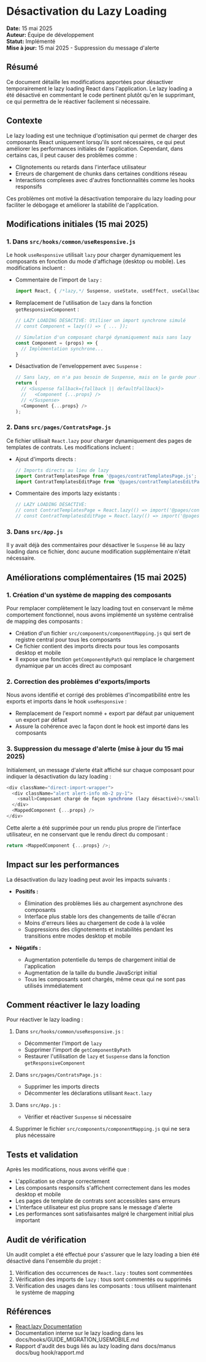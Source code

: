 # Désactivation du Lazy Loading

**Date:** 15 mai 2025  
**Auteur:** Équipe de développement  
**Statut:** Implémenté  
**Mise à jour:** 15 mai 2025 - Suppression du message d'alerte

## Résumé

Ce document détaille les modifications apportées pour désactiver temporairement le lazy loading React dans l'application. Le lazy loading a été désactivé en commentant le code pertinent plutôt qu'en le supprimant, ce qui permettra de le réactiver facilement si nécessaire.

## Contexte

Le lazy loading est une technique d'optimisation qui permet de charger des composants React uniquement lorsqu'ils sont nécessaires, ce qui peut améliorer les performances initiales de l'application. Cependant, dans certains cas, il peut causer des problèmes comme :

- Clignotements ou retards dans l'interface utilisateur
- Erreurs de chargement de chunks dans certaines conditions réseau
- Interactions complexes avec d'autres fonctionnalités comme les hooks responsifs

Ces problèmes ont motivé la désactivation temporaire du lazy loading pour faciliter le débogage et améliorer la stabilité de l'application.

## Modifications initiales (15 mai 2025)

### 1. Dans `src/hooks/common/useResponsive.js`

Le hook `useResponsive` utilisait `lazy` pour charger dynamiquement les composants en fonction du mode d'affichage (desktop ou mobile). Les modifications incluent :

- Commentaire de l'import de `lazy` :
  ```javascript
  import React, { /*lazy,*/ Suspense, useState, useEffect, useCallback, useRef } from 'react';
  ```

- Remplacement de l'utilisation de `lazy` dans la fonction `getResponsiveComponent` :
  ```javascript
  // LAZY LOADING DÉSACTIVÉ: Utiliser un import synchrone simulé
  // const Component = lazy(() => { ... });
  
  // Simulation d'un composant chargé dynamiquement mais sans lazy
  const Component = (props) => {
    // Implémentation synchrone...
  }
  ```

- Désactivation de l'enveloppement avec `Suspense` :
  ```javascript
  // Sans lazy, on n'a pas besoin de Suspense, mais on le garde pour maintenir la structure
  return (
    // <Suspense fallback={fallback || defaultFallback}>
    //   <Component {...props} />
    // </Suspense>
    <Component {...props} />
  );
  ```

### 2. Dans `src/pages/ContratsPage.js`

Ce fichier utilisait `React.lazy` pour charger dynamiquement des pages de templates de contrats. Les modifications incluent :

- Ajout d'imports directs :
  ```javascript
  // Imports directs au lieu de lazy
  import ContratTemplatesPage from '@pages/contratTemplatesPage.js';
  import ContratTemplatesEditPage from '@pages/contratTemplatesEditPage.js';
  ```

- Commentaire des imports lazy existants :
  ```javascript
  // LAZY LOADING DÉSACTIVÉ:
  // const ContratTemplatesPage = React.lazy(() => import('@pages/contratTemplatesPage.js'));
  // const ContratTemplatesEditPage = React.lazy(() => import('@pages/contratTemplatesEditPage.js'));
  ```

### 3. Dans `src/App.js`

Il y avait déjà des commentaires pour désactiver le `Suspense` lié au lazy loading dans ce fichier, donc aucune modification supplémentaire n'était nécessaire.

## Améliorations complémentaires (15 mai 2025)

### 1. Création d'un système de mapping des composants

Pour remplacer complètement le lazy loading tout en conservant le même comportement fonctionnel, nous avons implémenté un système centralisé de mapping des composants :

- Création d'un fichier `src/components/componentMapping.js` qui sert de registre central pour tous les composants
- Ce fichier contient des imports directs pour tous les composants desktop et mobile
- Il expose une fonction `getComponentByPath` qui remplace le chargement dynamique par un accès direct au composant

### 2. Correction des problèmes d'exports/imports

Nous avons identifié et corrigé des problèmes d'incompatibilité entre les exports et imports dans le hook `useResponsive` :

- Remplacement de l'export nommé + export par défaut par uniquement un export par défaut
- Assure la cohérence avec la façon dont le hook est importé dans les composants

### 3. Suppression du message d'alerte (mise à jour du 15 mai 2025)

Initialement, un message d'alerte était affiché sur chaque composant pour indiquer la désactivation du lazy loading :
```javascript
<div className="direct-import-wrapper">
  <div className="alert alert-info mb-2 py-1">
    <small>Composant chargé de façon synchrone (lazy désactivé)</small>
  </div>
  <MappedComponent {...props} />
</div>
```

Cette alerte a été supprimée pour un rendu plus propre de l'interface utilisateur, en ne conservant que le rendu direct du composant :
```javascript
return <MappedComponent {...props} />;
```

## Impact sur les performances

La désactivation du lazy loading peut avoir les impacts suivants :

- **Positifs :**
  - Élimination des problèmes liés au chargement asynchrone des composants
  - Interface plus stable lors des changements de taille d'écran
  - Moins d'erreurs liées au chargement de code à la volée
  - Suppressions des clignotements et instabilités pendant les transitions entre modes desktop et mobile

- **Négatifs :**
  - Augmentation potentielle du temps de chargement initial de l'application
  - Augmentation de la taille du bundle JavaScript initial
  - Tous les composants sont chargés, même ceux qui ne sont pas utilisés immédiatement

## Comment réactiver le lazy loading

Pour réactiver le lazy loading :

1. Dans `src/hooks/common/useResponsive.js` :
   - Décommenter l'import de `lazy`
   - Supprimer l'import de `getComponentByPath`
   - Restaurer l'utilisation de `lazy` et `Suspense` dans la fonction `getResponsiveComponent`

2. Dans `src/pages/ContratsPage.js` :
   - Supprimer les imports directs
   - Décommenter les déclarations utilisant `React.lazy`

3. Dans `src/App.js` :
   - Vérifier et réactiver `Suspense` si nécessaire

4. Supprimer le fichier `src/components/componentMapping.js` qui ne sera plus nécessaire

## Tests et validation

Après les modifications, nous avons vérifié que :
- L'application se charge correctement
- Les composants responsifs s'affichent correctement dans les modes desktop et mobile
- Les pages de template de contrats sont accessibles sans erreurs
- L'interface utilisateur est plus propre sans le message d'alerte
- Les performances sont satisfaisantes malgré le chargement initial plus important

## Audit de vérification

Un audit complet a été effectué pour s'assurer que le lazy loading a bien été désactivé dans l'ensemble du projet :

1. Vérification des occurrences de `React.lazy` : toutes sont commentées
2. Vérification des imports de `lazy` : tous sont commentés ou supprimés
3. Vérification des usages dans les composants : tous utilisent maintenant le système de mapping

## Références

- [React.lazy Documentation](https://reactjs.org/docs/code-splitting.html#reactlazy)
- Documentation interne sur le lazy loading dans les docs/hooks/GUIDE_MIGRATION_USEMOBILE.md
- Rapport d'audit des bugs liés au lazy loading dans docs/manus docs/bug hook/rapport.md